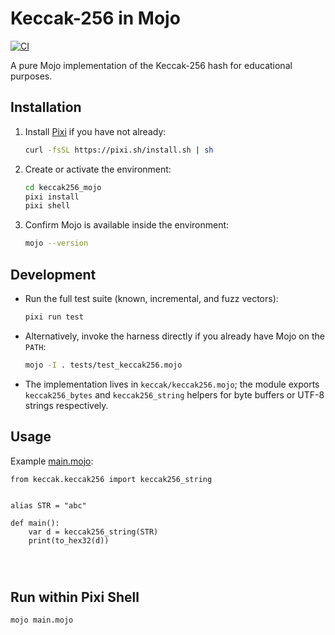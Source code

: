 # Keccak-256 in Mojo
[![CI](https://github.com/mewmix/keccak256_mojo/actions/workflows/blank.yml/badge.svg?branch=main)](https://github.com/mewmix/keccak256_mojo/actions/workflows/blank.yml)

A pure Mojo implementation of the Keccak-256 hash for educational purposes.

## Installation

1. Install [Pixi](https://pixi.sh/latest/) if you have not already:
   ```bash
   curl -fsSL https://pixi.sh/install.sh | sh
   ```
2. Create or activate the environment:
   ```bash
   cd keccak256_mojo
   pixi install
   pixi shell
   ```
3. Confirm Mojo is available inside the environment:
   ```bash
   mojo --version
   ```

## Development

* Run the full test suite (known, incremental, and fuzz vectors):
  ```bash
  pixi run test
  ```
* Alternatively, invoke the harness directly if you already have Mojo on the
  `PATH`:
  ```bash
  mojo -I . tests/test_keccak256.mojo
  ```
* The implementation lives in `keccak/keccak256.mojo`; the module exports
  `keccak256_bytes` and `keccak256_string` helpers for byte buffers or UTF-8
  strings respectively.

## Usage
 
Example [main.mojo](https://github.com/mewmix/keccak256_mojo/blob/main/main.mojo):

```mojo
from keccak.keccak256 import keccak256_string


alias STR = "abc"

def main():
    var d = keccak256_string(STR)
    print(to_hex32(d))




```
## Run within Pixi Shell 
```bash
mojo main.mojo
```
